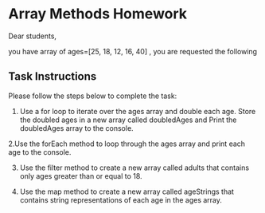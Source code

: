 # Array Methods Homework

Dear students,

you have array of ages=[25, 18, 12, 16, 40] , you are requested the following

## Task Instructions

Please follow the steps below to complete the task:

1. Use a for loop to iterate over the ages array and double each age. Store the doubled ages in a new array called doubledAges and Print the doubledAges array to the console.

2.Use the forEach method to loop through the ages array and print each age to the console.

3. Use the filter method to create a new array called adults that contains only ages greater than or equal to 18.

4. Use the map method to create a new array called ageStrings that contains string representations of each age in the ages array.
